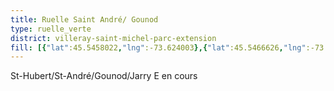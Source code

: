 ```yaml
---
title: Ruelle Saint André/ Gounod
type: ruelle_verte
district: villeray-saint-michel-parc-extension
fill: [{"lat":45.5458022,"lng":-73.624003},{"lat":45.5466626,"lng":-73.6259985}]
---
```


St-Hubert/St-André/Gounod/Jarry E en cours